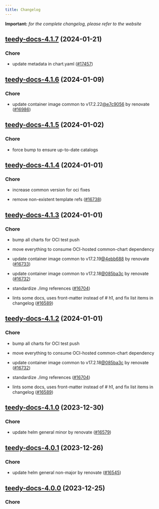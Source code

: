 ```yaml
---
title: Changelog
---
```


**Important:**
*for the complete changelog, please refer to the website*



## [teedy-docs-4.1.7](https://github.com/truecharts/charts/compare/teedy-docs-4.1.6...teedy-docs-4.1.7) (2024-01-21)

### Chore



- update metadata in chart.yaml ([#17457](https://github.com/truecharts/charts/issues/17457))




## [teedy-docs-4.1.6](https://github.com/truecharts/charts/compare/teedy-docs-4.1.5...teedy-docs-4.1.6) (2024-01-09)

### Chore



- update container image common to v17.2.22[@e7c9056](https://github.com/e7c9056) by renovate ([#16986](https://github.com/truecharts/charts/issues/16986))


## [teedy-docs-4.1.5](https://github.com/truecharts/charts/compare/teedy-docs-4.1.4...teedy-docs-4.1.5) (2024-01-02)

### Chore



- force bump to ensure up-to-date catalogs


## [teedy-docs-4.1.4](https://github.com/truecharts/charts/compare/teedy-docs-4.1.3...teedy-docs-4.1.4) (2024-01-01)

### Chore



- increase common version for oci fixes

- remove non-existent template refs ([#16738](https://github.com/truecharts/charts/issues/16738))


## [teedy-docs-4.1.3](https://github.com/truecharts/charts/compare/teedy-docs-4.1.0...teedy-docs-4.1.3) (2024-01-01)

### Chore



- bump all charts for OCI test push

- move everything to consume OCI-hosted common-chart dependency

- update container image common to v17.2.19[@4ebb688](https://github.com/4ebb688) by renovate ([#16733](https://github.com/truecharts/charts/issues/16733))

- update container image common to v17.2.18[@085ba3c](https://github.com/085ba3c) by renovate ([#16732](https://github.com/truecharts/charts/issues/16732))

- standardize ./img references ([#16704](https://github.com/truecharts/charts/issues/16704))

- lints some docs, uses front-matter instead of # h1, and fix list items in changelog ([#16589](https://github.com/truecharts/charts/issues/16589))


## [teedy-docs-4.1.2](https://github.com/truecharts/charts/compare/teedy-docs-4.1.0...teedy-docs-4.1.2) (2024-01-01)

### Chore



- bump all charts for OCI test push

- move everything to consume OCI-hosted common-chart dependency

- update container image common to v17.2.18[@085ba3c](https://github.com/085ba3c) by renovate ([#16732](https://github.com/truecharts/charts/issues/16732))

- standardize ./img references ([#16704](https://github.com/truecharts/charts/issues/16704))

- lints some docs, uses front-matter instead of # h1, and fix list items in changelog ([#16589](https://github.com/truecharts/charts/issues/16589))
## [teedy-docs-4.1.0](https://github.com/truecharts/charts/compare/teedy-docs-4.0.1...teedy-docs-4.1.0) (2023-12-30)

### Chore

- update helm general minor by renovate ([#16579](https://github.com/truecharts/charts/issues/16579))

## [teedy-docs-4.0.1](https://github.com/truecharts/charts/compare/teedy-docs-4.0.0...teedy-docs-4.0.1) (2023-12-26)

### Chore

- update helm general non-major by renovate ([#16545](https://github.com/truecharts/charts/issues/16545))

## [teedy-docs-4.0.0](https://github.com/truecharts/charts/compare/teedy-docs-3.0.18...teedy-docs-4.0.0) (2023-12-25)

### Chore

